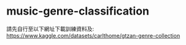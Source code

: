# music-genre-classification
請先自行至以下網址下載訓練資料及:
https://www.kaggle.com/datasets/carlthome/gtzan-genre-collection
